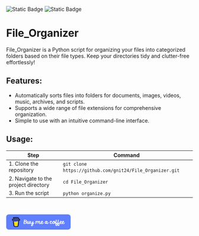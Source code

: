 ![Static Badge](https://img.shields.io/badge/created_by-gnit24-blue?style=flat)
![Static Badge](https://img.shields.io/badge/_-Python-306998?style=flat&logo=Python&labelColor=FFE873)

# File_Organizer

File_Organizer is a Python script for organizing your files into categorized folders based on their file types. Keep your directories tidy and clutter-free effortlessly!

## Features:
- Automatically sorts files into folders for documents, images, videos, music, archives, and scripts.
- Supports a wide range of file extensions for comprehensive organization.
- Simple to use with an intuitive command-line interface.

## Usage:
| Step                                | Command                                                |
|-------------------------------------|--------------------------------------------------------|
| 1. Clone the repository            | `git clone https://github.com/gnit24/File_Organizer.git` |
| 2. Navigate to the project directory | `cd File_Organizer`                                    |
| 3. Run the script                   | `python organize.py`                                   |

&nbsp;
&nbsp;
&nbsp;
&nbsp;
&nbsp;
&nbsp;
&nbsp;
&nbsp;
&nbsp;


<a href="https://www.buymeacoffee.com/gnit" target="_blank">
  <img src="images/funding.png" alt="Buy Me A Coffee" height="41" width="174">
</a>

